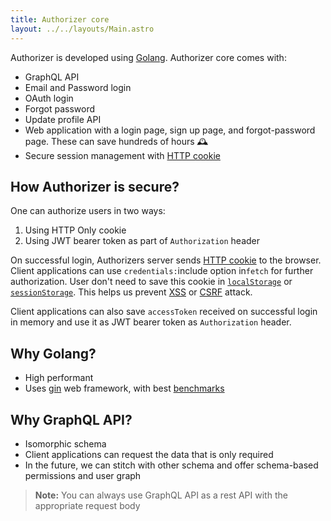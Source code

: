 ```yaml
---
title: Authorizer core
layout: ../../layouts/Main.astro
---
```


Authorizer is developed using [Golang](https://golang.org/). Authorizer core comes with:

- GraphQL API
- Email and Password login
- OAuth login
- Forgot password
- Update profile API
- Web application with a login page, sign up page, and forgot-password page. These can save hundreds of hours 🕰️
- Secure session management with [HTTP cookie](https://developer.mozilla.org/en-US/docs/Web/HTTP/Cookies)

## How Authorizer is secure?

One can authorize users in two ways:

1. Using HTTP Only cookie
2. Using JWT bearer token as part of `Authorization` header

On successful login, Authorizers server sends [HTTP cookie](https://developer.mozilla.org/en-US/docs/Web/HTTP/Cookies) to the browser. Client applications can use `credentials:`include option in`fetch` for further authorization. User don't need to save this cookie in [`localStorage`](https://developer.mozilla.org/en-US/docs/Tools/Storage_Inspector/Local_Storage_Session_Storage) or [`sessionStorage`](https://developer.mozilla.org/en-US/docs/Tools/Storage_Inspector/Local_Storage_Session_Storage). This helps us prevent [XSS](https://owasp.org/www-community/attacks/xss/) or [CSRF](https://en.wikipedia.org/wiki/Cross-site_request_forgery) attack.

Client applications can also save `accessToken` received on successful login in memory and use it as JWT bearer token as `Authorization` header.

## Why Golang?

- High performant
- Uses [gin](https://github.com/gin-gonic/gin#gin-web-framework) web framework, with best [benchmarks](<(https://github.com/gin-gonic/gin#benchmarks)>)

## Why GraphQL API?

- Isomorphic schema
- Client applications can request the data that is only required
- In the future, we can stitch with other schema and offer schema-based permissions and user graph

> **Note:** You can always use GraphQL API as a rest API with the appropriate request body
